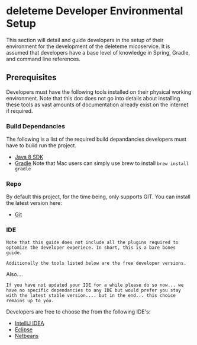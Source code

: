 # deleteme Developer Environmental Setup

This section will detail and guide developers in the setup of their environment for the development of the deleteme micoservice. It is assumed that developers have a base level of knowledge in Spring, Gradle, and command line references.

## Prerequisites

Developers must have the following tools installed on their physical working environment. Note that this doc does not go into details about installing these tools as vast amounts of documentation already exist on the internet if required. 

### Build Dependancies

The following is a list of the required build depandancies developers must have to build run the project. 

* [Java 8 SDK](http://www.oracle.com/technetwork/java/javase/downloads/jdk8-downloads-2133151.html)
* [Gradle](https://gradle.org/gradle-download/) Note that Mac users can simply use brew to install `brew install gradle`

### Repo

By default this project, for the time being, only supports GIT. You can install the latest version here:

* [Git](https://git-scm.com/book/en/v2/Getting-Started-Installing-Git)

### IDE

```
Note that this guide does not include all the plugins required to optomize the developer experiece. In short, this is a bare bones guide.

Additionally the tools listed below are the free developer versions.
```

Also....

```
If you have not updated your IDE for a while please do so now... we have no specific dependancies to any IDE but would prefer you stay with the latest stable version.... but in the end... this choice remains up to you.
```

Developers are free to choose the from the following IDE's:

* [IntelliJ IDEA](https://www.jetbrains.com/idea/download/)
* [Eclipse](https://eclipse.org/downloads/)
* [Netbeans](https://netbeans.org/downloads/)

